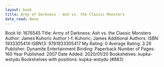 ```yaml
---
layout: book
title: Army of Darkness - Ash vs. the Classic Monsters
date_read: None
---
```


Book Id: 1676545
Title: Army of Darkness: Ash vs. the Classic Monsters
Author: James Kuhoric
Author l-f: Kuhoric, James
Additional Authors: 
ISBN: 193330541X
ISBN13: 9781933305417
My Rating: 0
Average Rating: 3.26
Publisher: Dynamite Entertainment
Binding: Paperback
Number of Pages: 160
Year Published: 2007
Date Added: 2020/01/20
Bookshelves: kupka-wstydu
Bookshelves with positions: kupka-wstydu (#883)

